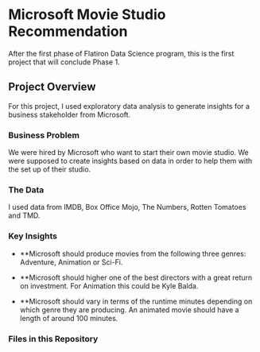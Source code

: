 # Microsoft Movie Studio Recommendation

After the first phase of Flatiron Data Science program, this is the first project that will conclude Phase 1.


## Project Overview

For this project, I used exploratory data analysis to generate insights for a business stakeholder from Microsoft.

### Business Problem

We were hired by Microsoft who want to start their own movie studio. We were supposed to create insights based on data in order to help them with the set up of their studio.

### The Data

I used data from IMDB, Box Office Mojo, The Numbers, Rotten Tomatoes and TMD.


### Key Insights

* **Microsoft should produce movies from the following three genres: Adventure, Animation or Sci-Fi. 

* **Microsoft should higher one of the best directors with a great return on investment. For Animation this could be Kyle Balda.

* **Microsoft should vary in terms of the runtime minutes depending on which genre they are producing. An animated movie should have a length of around 100 minutes.

### Files in this Repository
